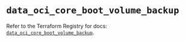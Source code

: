 # `data_oci_core_boot_volume_backup`

Refer to the Terraform Registry for docs: [`data_oci_core_boot_volume_backup`](https://registry.terraform.io/providers/oracle/oci/7.19.0/docs/data-sources/core_boot_volume_backup).
